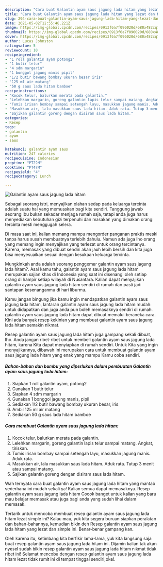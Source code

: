 ```yaml
---
description: "Cara buat Galantin ayam saus jagung lada hitam yang lezat dan Mudah Dibuat"
title: "Cara buat Galantin ayam saus jagung lada hitam yang lezat dan Mudah Dibuat"
slug: 294-cara-buat-galantin-ayam-saus-jagung-lada-hitam-yang-lezat-dan-mudah-dibuat
date: 2021-05-02T12:55:48.221Z
image: https://img-global.cpcdn.com/recipes/0913f6a7f096020d/680x482cq70/galantin-ayam-saus-jagung-lada-hitam-foto-resep-utama.jpg
thumbnail: https://img-global.cpcdn.com/recipes/0913f6a7f096020d/680x482cq70/galantin-ayam-saus-jagung-lada-hitam-foto-resep-utama.jpg
cover: https://img-global.cpcdn.com/recipes/0913f6a7f096020d/680x482cq70/galantin-ayam-saus-jagung-lada-hitam-foto-resep-utama.jpg
author: Lucas Johnston
ratingvalue: 5
reviewcount: 10
recipeingredient:
- "1 roll galantin ayam potong2"
- "1 butir telur"
- "4 sdm margarin"
- "1 bonggol jagung manis pipil"
- "1/2 butir bawang bombay ukuran besar iris"
- "125 ml air matang"
- "50 g saus lada hitam bamboe"
recipeinstructions:
- "Kocok telur, balurkan merata pada galantin."
- "Lelehkan margarin, goreng galantin lapis telur sampai matang. Angkat, tiriskan."
- "Tumis irisan bombay sampai setengah layu, masukkan jagung manis. Aduk rata."
- "Masukkan air, lalu masukkan saus lada hitam. Aduk rata. Tutup 3 menit atau sampai matang."
- "Sajikan galantin goreng dengan disiram saus lada hitam."
categories:
- Resep
tags:
- galantin
- ayam
- saus

katakunci: galantin ayam saus 
nutrition: 247 calories
recipecuisine: Indonesian
preptime: "PT22M"
cooktime: "PT47M"
recipeyield: "4"
recipecategory: Lunch

---
```



![Galantin ayam saus jagung lada hitam](https://img-global.cpcdn.com/recipes/0913f6a7f096020d/680x482cq70/galantin-ayam-saus-jagung-lada-hitam-foto-resep-utama.jpg)

Sebagai seorang istri, menyajikan olahan sedap pada keluarga tercinta adalah suatu hal yang memuaskan bagi kita sendiri. Tanggung jawab seorang ibu bukan sekadar menjaga rumah saja, tetapi anda juga harus menyediakan kebutuhan gizi terpenuhi dan masakan yang dimakan orang tercinta mesti menggugah selera.

Di masa  saat ini, kalian memang mampu mengorder panganan praktis meski tanpa harus susah membuatnya terlebih dahulu. Namun ada juga lho orang yang memang ingin menyajikan yang terlezat untuk orang tercintanya. Karena, memasak yang dibuat sendiri akan jauh lebih bersih dan kita juga bisa menyesuaikan sesuai dengan kesukaan keluarga tercinta. 



Mungkinkah anda adalah seorang penggemar galantin ayam saus jagung lada hitam?. Asal kamu tahu, galantin ayam saus jagung lada hitam merupakan sajian khas di Indonesia yang saat ini disenangi oleh setiap orang di hampir setiap wilayah di Nusantara. Kalian dapat menyajikan galantin ayam saus jagung lada hitam sendiri di rumah dan pasti jadi santapan kesenanganmu di hari liburmu.

Kamu jangan bingung jika kamu ingin mendapatkan galantin ayam saus jagung lada hitam, lantaran galantin ayam saus jagung lada hitam mudah untuk didapatkan dan juga anda pun boleh memasaknya sendiri di rumah. galantin ayam saus jagung lada hitam dapat dibuat memalui beraneka cara. Kini ada banyak resep kekinian yang membuat galantin ayam saus jagung lada hitam semakin nikmat.

Resep galantin ayam saus jagung lada hitam juga gampang sekali dibuat, lho. Anda jangan ribet-ribet untuk membeli galantin ayam saus jagung lada hitam, karena Kita dapat menyiapkan di rumah sendiri. Untuk Kita yang ingin menyajikannya, dibawah ini merupakan cara untuk membuat galantin ayam saus jagung lada hitam yang enak yang mampu Kamu coba sendiri.

<!--inarticleads1-->

##### Bahan-bahan dan bumbu yang diperlukan dalam pembuatan Galantin ayam saus jagung lada hitam:

1. Siapkan 1 roll galantin ayam, potong2
1. Gunakan 1 butir telur
1. Siapkan 4 sdm margarin
1. Gunakan 1 bonggol jagung manis, pipil
1. Sediakan 1/2 butir bawang bombay ukuran besar, iris
1. Ambil 125 ml air matang
1. Sediakan 50 g saus lada hitam bamboe




<!--inarticleads2-->

##### Cara membuat Galantin ayam saus jagung lada hitam:

1. Kocok telur, balurkan merata pada galantin.
1. Lelehkan margarin, goreng galantin lapis telur sampai matang. Angkat, tiriskan.
1. Tumis irisan bombay sampai setengah layu, masukkan jagung manis. Aduk rata.
1. Masukkan air, lalu masukkan saus lada hitam. Aduk rata. Tutup 3 menit atau sampai matang.
1. Sajikan galantin goreng dengan disiram saus lada hitam.




Wah ternyata cara buat galantin ayam saus jagung lada hitam yang mantab sederhana ini mudah sekali ya! Kalian semua dapat memasaknya. Resep galantin ayam saus jagung lada hitam Cocok banget untuk kalian yang baru mau belajar memasak atau juga bagi anda yang sudah lihai dalam memasak.

Tertarik untuk mencoba membuat resep galantin ayam saus jagung lada hitam lezat simple ini? Kalau mau, yuk kita segera buruan siapkan peralatan dan bahan-bahannya, kemudian bikin deh Resep galantin ayam saus jagung lada hitam yang lezat dan simple ini. Benar-benar gampang kan. 

Oleh karena itu, ketimbang kita berfikir lama-lama, yuk kita langsung saja buat resep galantin ayam saus jagung lada hitam ini. Dijamin kalian tak akan nyesel sudah bikin resep galantin ayam saus jagung lada hitam nikmat tidak ribet ini! Selamat mencoba dengan resep galantin ayam saus jagung lada hitam lezat tidak rumit ini di tempat tinggal sendiri,oke!.

